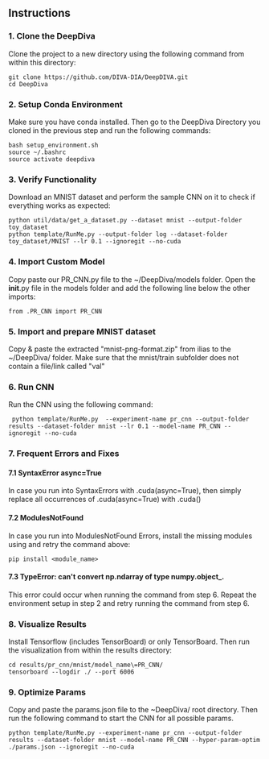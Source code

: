 ## Instructions

### 1. Clone the DeepDiva 
Clone the project to a new directory using the following command from within this directory: 

```
git clone https://github.com/DIVA-DIA/DeepDIVA.git
cd DeepDiva

```

### 2. Setup Conda Environment
Make sure you have conda installed. Then go to the DeepDiva Directory you cloned in the previous step and run the following commands: 

```
bash setup_environment.sh
source ~/.bashrc
source activate deepdiva
```

### 3. Verify Functionality
Download an MNIST dataset and perform the sample CNN on it to check if everything works as expected: 
```
python util/data/get_a_dataset.py --dataset mnist --output-folder toy_dataset
python template/RunMe.py --output-folder log --dataset-folder toy_dataset/MNIST --lr 0.1 --ignoregit --no-cuda
```

### 4. Import Custom Model
Copy paste our PR_CNN.py file to the ~/DeepDiva/models folder. Open the __init__.py file in the models folder and add the following line below the other imports: 
```
from .PR_CNN import PR_CNN
```

### 5. Import and prepare MNIST dataset
Copy & paste the extracted "mnist-png-format.zip" from ilias to the ~/DeepDiva/ folder. Make sure that the mnist/train subfolder does not contain a file/link called "val"


### 6. Run CNN
Run the CNN using the following command:
```
 python template/RunMe.py  --experiment-name pr_cnn --output-folder results --dataset-folder mnist --lr 0.1 --model-name PR_CNN --ignoregit --no-cuda
```

### 7. Frequent Errors and Fixes

#### 7.1 SyntaxError async=True
In case you run into SyntaxErrors with .cuda(async=True), then simply replace all occurrences of .cuda(async=True) with .cuda()

#### 7.2 ModulesNotFound
In case you run into ModulesNotFound Errors, install the missing modules using and retry the command above: 
```
pip install <module_name>
```
#### 7.3 TypeError: can't convert np.ndarray of type numpy.object_.
This error could occur when running the command from step 6. Repeat the environment setup in step 2 and retry running the command from step 6. 

### 8. Visualize Results
Install Tensorflow (includes TensorBoard) or only TensorBoard. Then run the visualization from within the results directory: 
```
cd results/pr_cnn/mnist/model_name\=PR_CNN/
tensorboard --logdir ./ --port 6006
```

### 9. Optimize Params
Copy and paste the params.json file to the ~DeepDiva/ root directory. Then run the following command to start the CNN for all possible params. 
```
python template/RunMe.py --experiment-name pr_cnn --output-folder results --dataset-folder mnist --model-name PR_CNN --hyper-param-optim ./params.json --ignoregit --no-cuda
```


